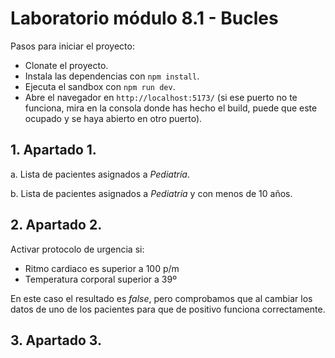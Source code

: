 # Laboratorio módulo 8.1 - Bucles

Pasos para iniciar el proyecto:

- Clonate el proyecto.
- Instala las dependencias con `npm install`.
- Ejecuta el sandbox con `npm run dev`.
- Abre el navegador en `http://localhost:5173/` (si ese puerto no te funciona, mira en la consola donde has hecho el build, puede que este ocupado y se haya abierto en otro puerto).

## 1. Apartado 1.

a. Lista de pacientes asignados a _Pediatría_.

b. Lista de pacientes asignados a _Pediatría_ y con menos de 10 años.

## 2. Apartado 2.

Activar protocolo de urgencia si:

- Ritmo cardiaco es superior a 100 p/m
- Temperatura corporal superior a 39º

En este caso el resultado es _false_, pero comprobamos que al cambiar los datos de uno de los pacientes para que de positivo funciona correctamente.

## 3. Apartado 3.
